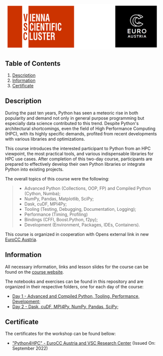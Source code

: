 ![Course](images/banner.png)

## Table of Contents
1. [Description](#description)
2. [Information](#information)
3. [Certificate](#certificate)

<a name="descripton"></a>
## Description

During the past ten years, Python has seen a meteoric rise in both popularity and demand not only in general purpose programming but especially data science contributed to this trend. Despite Python's architectural shortcomings, even the field of High Performance Computing (HPC), with its highly specific demands, profited from recent developments with various libraries and optimizations.

This course introduces the interested participant to Python from an HPC viewpoint, the most practical tools, and various indispensable libraries for HPC use cases. After completion of this two-day course, participants are prepared to effectively develop their own Python libraries or integrate Python into existing projects.

The overall topics of this course were the following:
> - Advanced Python (Collections, OOP, FP) and Compiled Python (Cython, Numba);
> - NumPy, Pandas, Matplotlib, SciPy;
> - Dask, cuDF, MPI4Py;
> - Tooling (Testing, Debugging, Documentation, Logging);
> - Performance (Timing, Profiling)
> - Bindings (CFFI, Boost.Python, f2py);
> - Development (Environment, Packages, IDEs, Containers).

This course is organized in cooperation with Opens external link in new [EuroCC Austria](https://eurocc-austria.at/).

<a name="information"></a>
## Information

All necessary information, links and lesson slides for the course can be found on the [course website](https://vsc.ac.at/training/2022/Python4HPC).

The notebooks and exercises can be found in this repository and are organized in their respective folders, one for each day of the course:
- [Day 1 - Advanced and Compiled Python, Tooling, Performance, Development;](https://github.com/HROlive/Deep-Learning-Week-Course/tree/main/Day%201%20-%20Fundamentals%20of%20Deep%20Learning)
- [Day 2 - Dask, cuDF, MPI4Py, NumPy, Pandas, SciPy;](https://github.com/HROlive/Deep-Learning-Week-Course/tree/main/Day%202%20-%20Fundamentals%20of%20Deep%20Learning%20for%20Multi-GPUs)

<a name="certificate"></a>
## Certificate

The certificates for the workshop can be found bellow:

- ["Python4HPC" - EuroCC Austria and VSC Research Center](https://github.com/HROlive/Python4HPC/blob/main/images/Python4HPC-2022-Aug_Certificate_Oliveira.pdf) (Issued On: September 2022)
